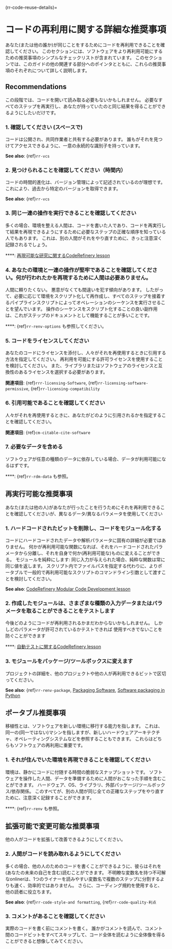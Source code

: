 
(rr-code-reuse-details)=
# コードの再利用に関する詳細な推奨事項

あなた(または他の誰か)が同じことをするためにコードを再利用できることを確認してください。 このセクションには、ソフトウェアをより再利用可能にするための推奨事項のシンプルなチェックリストが含まれています。 このセクションでは、このガイドの他の関連する部分へのポインタとともに、これらの推奨事項のそれぞれについて詳しく説明します。

## Recommendations

この段階では、コードを開いて読み取る必要もないかもしれません。 必要なすべてのステップを再実行し、あなたが持っていたのと同じ結果を得ることができるようにしたいだけです。

### 1. 確認してください (スペースで)

コードは公開され、共同作業者と共有する必要があります。 誰もがそれを見つけてアクセスできるように、一意の永続的な識別子を持っています。

**See also**: {ref}`rr-vcs`

### 2. 見つけられることを確認してください（時間内）

コードの時間的進化は、バージョン管理によって記述されているのが理想です。 これにより、過去から特定のバージョンを取得できます。

**See also**: {ref}`rr-vcs`

### 3. 同じ一連の操作を実行できることを確認してください

多くの場合、環境を整える人間は、コードを書いた人であり、コードを再実行して結果を再現できるようにするために必要なステップの正確な順序を知っている人でもあります。 これは、別の人間がそれをやり直すために、きっと注意深く記録されるでしょう。

****: [再現可能な研究に関するCodeRefinery lesson](https://coderefinery.github.io/reproducible-research/)

### 4. あなたの環境と一連の操作が堅牢であることを確認してください。何が行われたかを再現するために人間は必要ありません。

人間に頼りたくない。 悪意がなくても間違いを犯す傾向があります。 したがって、必要に応じて環境をスクリプト化して再作成し、すべてのステップを接着するパイプラインスクリプトによってオペレーションのシーケンスを実行させることを望んでいます。 操作のシーケンスをスクリプト化することの良い副作用は、これがステップのドキュメントとして機能することが多いことです。

****: {ref}`rr-renv-options` も参照してください。

### 5. コードをライセンスしてください

あなたのコードにライセンスを添付し、人々がそれを再使用するときに引用する方法を指定してください。 再利用を可能にする許可ライセンスを使用することを検討してください。 また、ライブラリまたはソフトウェアのライセンスと互換性のあるライセンスを選択する必要があります。

**関連項目**: {ref}`rrr-licensing-Software`, {ref}`rr-licensing-software-permissive`, {ref}`rr-licensing-compatibility`

### 6. 引用可能であることを確認してください

人々がそれを再使用するときに、あなたがどのように引用されるかを指定することを確認してください。

**関連項目**: {ref}`cm-citable-cite-software`

### 7. 必要なデータを含める

ソフトウェアが任意の種類のデータに依存している場合、データが利用可能になるはずです。

****: {ref}`rr-rdm-data` も参照。

## 再実行可能な推奨事項

あなた(または他の人)があなたが行ったことを行うためにそれを再利用できることを確認してくださいが、異なるデータ/異なるパラメータを使用してください

### 1. ハードコードされたビットを削除し、コードをモジュール化する
コードにハードコードされたデータや解析パラメータに固有の詳細が必要ではありません。 何かが再利用可能な関数になれば、それをハードコードされたパラメータから分離し、それを自身で何か(再利用可能な)ものに変えることができる。 モジュールを純粋にします: 同じ入力が与えられた場合、純粋な関数は常に同じ値を返します。 スクリプト内でファイルパスを指定する代わりに、よりポータブルで一般的で再利用可能なスクリプトのコマンドライン引数として渡すことを検討してください。

**See also**: [CodeRefinery Modular Code Development lesson](https://cicero.xyz/v3/remark/0.14.0/github.com/coderefinery/modular-code-development/master/talk.md/#1)

### 2. 作成したモジュールは、さまざまな種類の入力データまたはパラメータを取ることができることをテストします
今後どのようにコードが再利用されるかまだわからないかもしれません。 しかしどのパラメータが許可されているかテストできれば 使用すべきでないことを防ぐことができます

****: [自動テストに関するCodeRefinery lesson](https://coderefinery.github.io/testing/motivation/)

### 3. モジュールをパッケージ/ツールボックスに変えます
プロジェクトの詳細を、他のプロジェクトや他の人が再利用できるビットで区切ってください。

**See also**: {ref}`rr-renv-package`, [Packaging Software](https://scicomp.aalto.fi/scicomp/packaging-software/), [Software packaging in Python](https://aaltoscicomp.github.io/python-for-scicomp/packaging/)

## ポータブル推奨事項
移植性とは、ソフトウェアを新しい環境に移行する能力を指します。 これは、同一の(同一ではない)マシンを指しますが、新しいハードウェアアーキテクチャ、オペレーティングシステムなどを参照することもできます。 これらはどちらもソフトウェアの再利用に重要です。

### 1. それが住んでいた環境を再現できることを確認してください
環境は、静かにコードに付随する時間の脆弱なスナップショットです。 ソフトウェアを操作した人間、データを準備するために人間がおこなった手順を含むことができます。 ハードウェア、OS、ライブラリ、外部パッケージ/ツールボックス/依存関係。 このすべてが、別の人間が同じ全ての正確なステップをやり直すために、注意深く記録することができます。

****: {ref}`rr-renv` も参照。

## 拡張可能で変更可能な推奨事項
他の人がコードを拡張して改善できるようにしてください。

### 2. 人間がコードを読み取れるようにしてください
多くの場合、他の人のためのコードを書くことができるように、彼らはそれを(あなたの未来の自己を含む)読むことができます。 不明瞭な変数名を持つ不可解なonlinerは、1つのライナーを読みやすい変数名で複数のステップに分割するよりも速く、効率的ではありません。 さらに、コーディング規約を使用すると、他の読者に役立ちます。

**See also**: {ref}`rr-code-style-and formatting`, {ref}`rr-code-quality-利点`

### 3. コメントがあることを確認してください
実際のコードを書く前にコメントを書く。 誰かがコメントを読んで、コメント間のコードビットをすべてスキップして、コード全体を読むように全体像を得ることができると想像してみてください。
